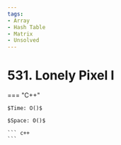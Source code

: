 ```yaml
---
tags:
- Array
- Hash Table
- Matrix
- Unsolved
---
```



# 531. Lonely Pixel I

=== "C++"

    $Time: O()$

    $Space: O()$

    ``` c++
    ```